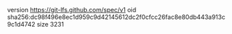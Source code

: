 version https://git-lfs.github.com/spec/v1
oid sha256:dc98f496e8ec1d959c9d42145612dc2f0cfcc26fac8e80db443a913c9c1d4742
size 3231

